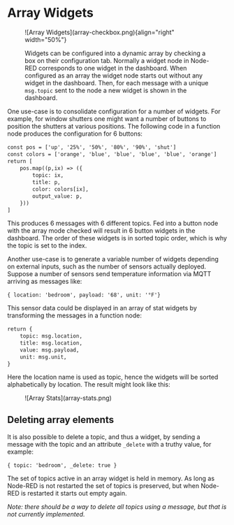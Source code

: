 # Array Widgets

<figure markdown>
![Array Widgets](array-checkbox.png){align="right" width="50%"}

Widgets can be configured into a dynamic array by checking a box on their configuration tab.
Normally a widget node in Node-RED corresponds to one widget in the dashboard.
When configured as an array the widget node starts out without any widget in the dashboard.
Then, for each message with a unique `msg.topic` sent to the node a new widget is shown in the
dashboard.
</figure>

One use-case is to consolidate configuration for a number of widgets.
For example, for window shutters one might want a number of buttons to position the shutters
at various positions. The following code in a function node produces the configuration for
6 buttons:

```
const pos = ['up', '25%', '50%', '80%', '90%', 'shut']
const colors = ['orange', 'blue', 'blue', 'blue', 'blue', 'orange']
return [
    pos.map((p,ix) => ({
        topic: ix,
        title: p,
        color: colors[ix],
        output_value: p,
    }))
]
```

This produces 6 messages with 6 different topics. Fed into a button node with the array mode
checked will result in 6 button widgets in the dashboard.
The order of these widgets is in sorted topic order, which is why the topic is set to the index.

Another use-case is to generate a variable number of widgets depending on external inputs, such
as the number of sensors actually deployed.
Suppose a number of sensors send temperature information via MQTT arriving as messages like:

```
{ location: 'bedroom', payload: '68', unit: '°F'}
```

This sensor data could be displayed in an array of stat widgets by transforming the messages
in a function node:

```
return {
    topic: msg.location,
    title: msg.location,
    value: msg.payload,
    unit: msg.unit,
}
```

Here the location name is used as topic, hence the widgets will be sorted alphabetically by
location. The result might look like this:

<figure markdown>
![Array Stats](array-stats.png)
</figure>

## Deleting array elements

It is also possible to delete a topic, and thus a widget, by sending a message
with the topic and an attribute `_delete` with a truthy value, for example:

```
{ topic: 'bedroom', _delete: true }
```

The set of topics active in an array widget is held in memory.
As long as Node-RED is not restarted the set of topics is preserved,
but when Node-RED is restarted it starts out empty again.

_Note: there should be a way to delete all topics using a message, but that is
not currently implemented._

